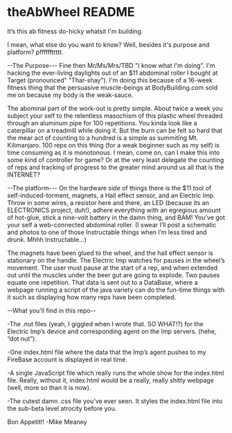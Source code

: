 theAbWheel README
==========

It’s this ab fitness do-hicky whatsit I'm building. 

I mean, what else do you want to know?
Well, besides it's purpose and platform? pffffffttttt. 

--The Purpose---
Fine then Mr/Ms/Mrs/TBD "I know what I'm doing". I'm hacking the ever-living daylights out 
of an $11 abdominal roller I bought at Target (pronounced" "Thar-shay"). I'm doing this
because of a 16-week  fitness thing that the persuasive muscle-beings at BodyBuilding.com 
sold me on because my body is the weak-sauce. 

The abominal part of the work-out is pretty simple. About twice a week you subject your
self to the relentless masochism of this plastic wheel threaded through an aluminum pipe
for 100 repetitions. You kinda look like a caterpillar on a treadmill while doing it. But
the burn can be felt so hard that the mear act of counting to a hundred is a simple as 
summiting Mt. Kilimanjaro. 100 reps on this thing (for a weak beginner such as my self)
is time consuming as it is monotonous. I mean, come on, can I make this into some kind of
controller for game? Or at the very least delegate the counting of reps and tracking of 
progress to the greater mind around us all that is the INTERNET?

--The platform---
On the hardware side of things there is the $11 tool of self-induced-torment, magnets,
a Hall effect sensor, and an Electric Imp. Throw in some wires, a resistor here and there,
an LED (because its an ELECTRONICS project, duh!), adhere everything with an egregious 
amount of hot-glue, stick a nine-volt battery in the damn thing, and BAM! You’ve got
your self a web-connected abdominal roller. (I swear I’ll post a schematic and photos to
one of those Instructable things when I’m less tired and drunk. Mhhh Instructable...)

The magnets have been glued to the wheel, and the hall effect sensor is stationary on the 
handle. The Electric Imp watches for pauses in the wheel’s movement. The user must pause
at the start of a rep, and when extended out until the muscles under the beer gut are going
to explode. Two pauses equate one repetition. That data is sent out to a DataBase, where 
a webpage running a script of the java variety can do the fun-time things with it such as
displaying how many reps have been completed.

--What you’ll find in this repo--

-The .nut files (yeah, I giggled when I wrote that. SO WHAT!?) for the Electric Imp’s
device and corresponding agent on the Imp servers. (hehe, “dot nut”).

-One index.html file where the data that the Imp’s agent pushes to my FireBase account is
displayed in real time.

-A single JavaScript file which really runs the whole show for the index.html file. Really,
without it, index.html would be a really, really shitty webpage (well, more so than it is now).

-The cutest damn .css file you’ve ever seen. It styles the index.html file into the sub-beta
level atrocity before you.

Bon Appetit!!
-Mike Meaney
